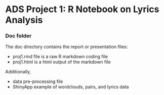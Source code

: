 # ADS Project 1:  R Notebook on Lyrics Analysis

### Doc folder

The doc directory contains the report or presentation files:
- proj1.rmd file is a raw R markdown coding file
- proj1.html is a html output of the markdown file

Additionally,
- data pre-processing file
- ShinyApp example of wordclouds, pairs, and lyrics data

